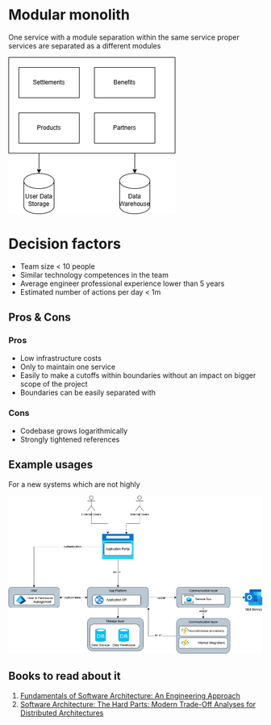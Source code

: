 # Modular monolith
One service with a module separation within the same service proper services are separated as a different modules

![image](./modular%20monolith.drawio.png)
# Decision factors
- Team size < 10 people
- Similar technology competences in the team
- Average engineer professional experience lower than 5 years 
- Estimated number of actions per day < 1m

## Pros & Cons
### Pros
- Low infrastructure costs 
- Only to maintain one service
- Easily to make a cutoffs within boundaries without an impact on bigger scope of the project 
- Boundaries can be easily separated with 

### Cons
- Codebase grows logarithmically 
- Strongly tightened references  

## Example usages
For a new systems which are not highly

![image](./Example%20usage.png) 

## Books to read about it
1. [Fundamentals of Software Architecture: An Engineering Approach](https://www.amazon.com/Fundamentals-Software-Architecture-Comprehensive-Characteristics/dp/1492043451)
2. [Software Architecture: The Hard Parts: Modern Trade-Off Analyses for Distributed Architectures](https://www.amazon.com/Software-Architecture-Trade-Off-Distributed-Architectures/dp/1492086894)